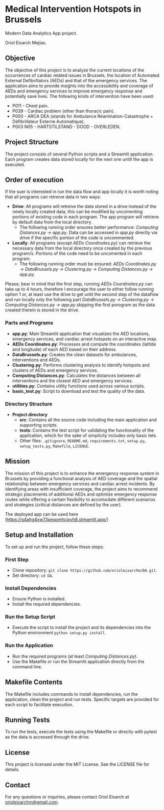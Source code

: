 # Medical Intervention Hotspots in Brussels
Modern Data Analytics App project.

Oriol Eixarch Mejías.

## Objective
The objective of this project is to analyze the current locations of  the occurrences of cardiac related issues in Brussels, the location of Automated External Defibrillators (AEDs) and that of the emergency services. The application aims to provide insights into the accessibility and coverage of AEDs and emergency services to improve emergency response and potentially save lives.
The following kinds of intervention have been used:
- P011 - Chest pain.
- P039 - Cardiac problem (other than thoracic pain).
- P000 - ARCA DEA (stands for Ambulance Réanimation-Catastrophe + Défibrillateur Externe Automatique).
- P003  N05 - HARTSTILSTAND - DOOD - OVERLEDEN. 

## Project Structure
The project consists of several Python scripts and a Streamlit application.
Each program creates data stored locally for the next one untill the app is executed.

## Order of execution
If the suer is interested in run the data flow and app locally it is worth noting that all programs can retreive data in two ways:
- **Drive**: All programs will retreive the data stored in a drive instead of the newly locally created data, this can be modified by uncomenting portions of existing code in each program. The app program will retrieve by default data from the local directory.
  - The following running order ensures better performance: _Computing Distances.py -> app.py_. Data can be accessed in _app.py_ directly via drive if the specific portion of the code is uncommented.
- **Locally**: All programs (except _AEDs Coordinates.py_) can retrieve the necessary data from the local directory once created by the previous program/s. Portions of the code need to be uncomented in each program.
  - The following running order must be ensured: _AEDs Coordinates.py -> DataBrussels.py -> Clustering.py -> Computing Distances.py -> app.py_.

Please, bear in mind that the first step, running _AEDs Coordinates.py_ can take up to 4 hours, therefore I encourage the user to either follow running option 1 or, at least use the drive to get until the second step of the dataflow and run locally only the following part _DataBrussels.py -> Clustering.py -> Computing Distances.py -> app.py_ skipping the first porogram as the data created therein is stored in the drive.

### Parts and Programs
- **app.py**: Main Streamlit application that visualizes the AED locations, emergency services, and cardiac arrest hotspots on an interactive map.
- **AEDs Coordinates.py**: Processes and compute the coordinates (latitde and longitude) of each AED based on their address.
- **DataBrussels.py**: Creates the clean datasets for ambulances, interventions and AEDs.
- **Clustering.py**: Performs clustering analysis to identify hotspots and clusters of AEDs and emergency services.
- **Computing Distances.py**: Calculates the distances between all interventions and the closest AED and emergency services.
- **utilities.py**: Contains utility functions used across various scripts.
- **basic_test.py**: Script to download and test the quality of the data.

### Directory Structure
- **Project directory**
  - **src**: Contains all the source code including the main application and supporting scripts.
  - **tests**: Contains the test script for validating the functionality of the application, which for the sake of simplicity includes only basic tets.
  - Other files: `.gitignore`, `README.md`, `requirements.txt`, `setup.py`, `setup_tests.py`, `Makefile`, `LICENSE`.

## Mission
The mission of this project is to enhance the emergency response system in Brussels by providing a functional analysis of AED coverage and the spatial relationship between emergency services and cardiac arrest incidents. By identifying areas with insufficient coverage, the project aims to recommend strategic placements of additional AEDs and optimize emergency response routes while offering a certain flexibility to accomodate different scenarios and strategies (critical distances are defined by the user).

The deployed app can be used here (https://g4ahg4xw73pespmhcipyh8.streamlit.app/)
## Setup and Installation
To set up and run the project, follow these steps:

### First Step
- Clone repository: `git clone https://github.com/orioleixarchm/DA.git`.
- Set directory: `cd DA`.

### Install Dependencies
- Ensure Python is installed.
- Install the required dependencies.

### Run the Setup Script
- Execute the script to install the project and its dependencies into the Python environment `python setup.py install`. 

### Run the Application
- Run the required programs (at least _Computing Distances.py_).
- Use the Makefile or run the Streamlit application directly from the command line.

## Makefile Contents
The Makefile includes commands to install dependencies, run the application, clean the project and run tests. Specific targets are provided for each script to facilitate execution.

## Running Tests
To run the tests, execute the tests using the Makefile or directly with pytest as the data is accessed through the drive.

## License
This project is licensed under the MIT License. See the LICENSE file for details.

## Contact
For any questions or inquiries, please contact Oriol Eixarch at orioleixarchm@gmail.com.


